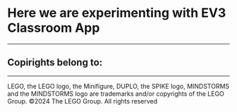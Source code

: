 <h1>Here we are experimenting with EV3 Classroom App</h1>
<hr>
<h2>Copirights belong to:</h2>
<hr>
LEGO, the LEGO logo, the Minifigure, DUPLO, the SPIKE logo, MINDSTORMS and the MINDSTORMS logo are trademarks and/or copyrights of the LEGO Group. ©2024 The LEGO Group. All rights reserved
